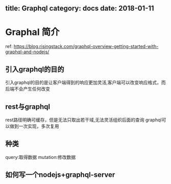 title: Graphql
category: docs
date: 2018-01-11
----------------
# Graphal 简介
ref: https://blog.risingstack.com/graphql-overview-getting-started-with-graphql-and-nodejs/
## 引入graphql的目的
引入graphql的目的是让客户端得到的响应更加灵活,客户端可以改变响应格式，而后端不会产生任何改变
## rest与graphql
rest路径明确可缓存，但是无法只取出若干域,无法灵活组织后面的查询
graphql可以做到一次实现，多次复用
## 种类
query:取得数据
mutation:修改数据
## 如何写一个nodejs+graphql-server

